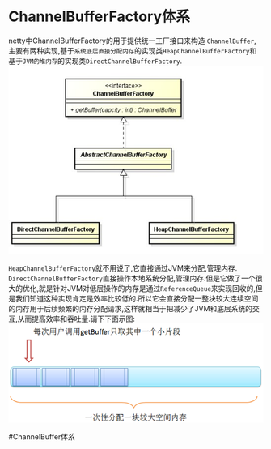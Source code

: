 # ChannelBufferFactory体系

netty中ChannelBufferFactory的用于提供统一工厂接口来构造 `ChannelBuffer`, 主要有两种实现,基于`系统底层直接分配内存`的实现类`HeapChannelBufferFactory`和基于`JVM的堆内存`的实现类`DirectChannelBufferFactory`.
![uml](images/bufferfactory.png)

`HeapChannelBufferFactory`就不用说了,它直接通过JVM来分配,管理内存. `DirectChannelBufferFactory`直接操作本地系统分配,管理内存.但是它做了一个很大的优化,就是针对JVM对低层操作的内存是通过`ReferenceQueue`来实现回收的,但是我们知道这种实现肯定是效率比较低的.所以它会直接分配一整块较大连续空间的内存用于后续频繁的内存分配请求,这样就相当于把减少了JVM和底层系统的交互,从而提高效率和吞吐量.请下下面示图:
![directbuffer](images/directbuffer.png)

#ChannelBuffer体系